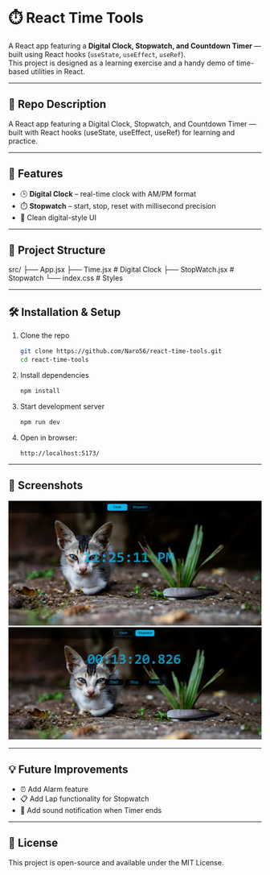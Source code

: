   # ⏱️ React Time Tools

  A React app featuring a **Digital Clock, Stopwatch, and Countdown Timer** — built using React hooks (`useState`, `useEffect`, `useRef`).  
  This project is designed as a learning exercise and a handy demo of time-based utilities in React.

  ---

  ## 📌 Repo Description
  A React app featuring a Digital Clock, Stopwatch, and Countdown Timer — built with React hooks (useState, useEffect, useRef) for learning and practice.

  ---

  ## 🚀 Features
  - 🕒 **Digital Clock** – real-time clock with AM/PM format  
  - ⏱️ **Stopwatch** – start, stop, reset with millisecond precision  
  - 🎨 Clean digital-style UI  

  ---

  ## 📂 Project Structure
src/
├── App.jsx
├── Time.jsx # Digital Clock
├── StopWatch.jsx # Stopwatch
└── index.css # Styles


---

## 🛠️ Installation & Setup

1. Clone the repo
   ```bash
   git clone https://github.com/Naro56/react-time-tools.git
   cd react-time-tools
   ```

2. Install dependencies
   ```bash
   npm install
   ```

3. Start development server
   ```bash
   npm run dev
   ```

4. Open in browser:
   ```
   http://localhost:5173/
   ```

---

## 🎨 Screenshots

![alt text](image-1.png)
![alt text](image-2.png)

---

## 💡 Future Improvements
- ⏰ Add Alarm feature  
- 📋 Add Lap functionality for Stopwatch  
- 🎵 Add sound notification when Timer ends  

---

## 📜 License
This project is open-source and available under the MIT License.
